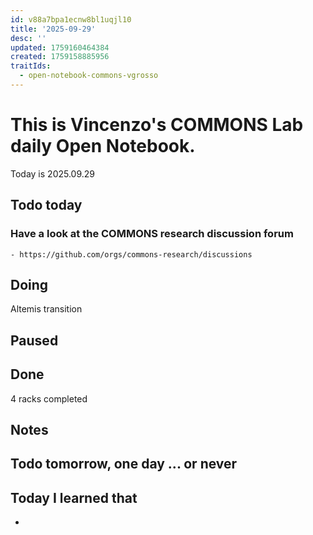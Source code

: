 ```yaml
---
id: v88a7bpa1ecnw8bl1uqjl10
title: '2025-09-29'
desc: ''
updated: 1759160464384
created: 1759158885956
traitIds:
  - open-notebook-commons-vgrosso
---
```



# This is Vincenzo's COMMONS Lab daily Open Notebook.

Today is 2025.09.29

## Todo today

### Have a look at the COMMONS research discussion forum
    - https://github.com/orgs/commons-research/discussions


###

## Doing
Altemis transition
## Paused

## Done
4 racks completed
## Notes

## Todo tomorrow, one day ... or never 

###
###


## Today I learned that

- 